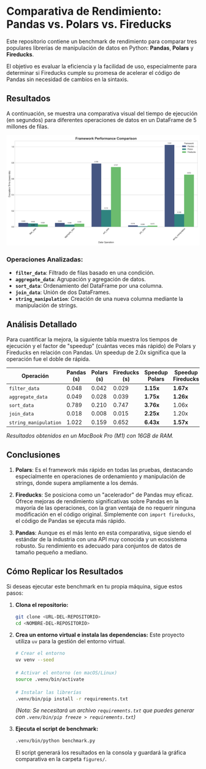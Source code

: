
# Comparativa de Rendimiento: Pandas vs. Polars vs. Fireducks

Este repositorio contiene un benchmark de rendimiento para comparar tres populares librerías de manipulación de datos en Python: **Pandas**, **Polars** y **Fireducks**.

El objetivo es evaluar la eficiencia y la facilidad de uso, especialmente para determinar si Fireducks cumple su promesa de acelerar el código de Pandas sin necesidad de cambios en la sintaxis.

## Resultados

A continuación, se muestra una comparativa visual del tiempo de ejecución (en segundos) para diferentes operaciones de datos en un DataFrame de 5 millones de filas.

![Gráfica de Rendimiento](./figures/benchmark_comparison.png)

### Operaciones Analizadas:

- **`filter_data`**: Filtrado de filas basado en una condición.
- **`aggregate_data`**: Agrupación y agregación de datos.
- **`sort_data`**: Ordenamiento del DataFrame por una columna.
- **`join_data`**: Unión de dos DataFrames.
- **`string_manipulation`**: Creación de una nueva columna mediante la manipulación de strings.


## Análisis Detallado

Para cuantificar la mejora, la siguiente tabla muestra los tiempos de ejecución y el factor de "speedup" (cuántas veces más rápido) de Polars y Fireducks en relación con Pandas. Un speedup de 2.0x significa que la operación fue el doble de rápida.

| Operación             | Pandas (s) | Polars (s) | Fireducks (s) | Speedup Polars | Speedup Fireducks |
| --------------------- | ---------- | ---------- | ------------- | -------------- | ----------------- |
| `filter_data`         | 0.048      | 0.042      | 0.029         | **1.15x**      | **1.67x**         |
| `aggregate_data`      | 0.049      | 0.028      | 0.039         | **1.75x**      | **1.26x**         |
| `sort_data`           | 0.789      | 0.210      | 0.747         | **3.76x**      | 1.06x             |
| `join_data`           | 0.018      | 0.008      | 0.015         | **2.25x**      | 1.20x             |
| `string_manipulation` | 1.022      | 0.159      | 0.652         | **6.43x**      | **1.57x**         |

*Resultados obtenidos en un MacBook Pro (M1) con 16GB de RAM.*

## Conclusiones

1.  **Polars**: Es el framework más rápido en todas las pruebas, destacando especialmente en operaciones de ordenamiento y manipulación de strings, donde supera ampliamente a los demás.

2.  **Fireducks**: Se posiciona como un "acelerador" de Pandas muy eficaz. Ofrece mejoras de rendimiento significativas sobre Pandas en la mayoría de las operaciones, con la gran ventaja de no requerir ninguna modificación en el código original. Simplemente con `import fireducks`, el código de Pandas se ejecuta más rápido.

3.  **Pandas**: Aunque es el más lento en esta comparativa, sigue siendo el estándar de la industria con una API muy conocida y un ecosistema robusto. Su rendimiento es adecuado para conjuntos de datos de tamaño pequeño a mediano.

## Cómo Replicar los Resultados

Si deseas ejecutar este benchmark en tu propia máquina, sigue estos pasos:

1.  **Clona el repositorio:**
    ```bash
    git clone <URL-DEL-REPOSITORIO>
    cd <NOMBRE-DEL-REPOSITORIO>
    ```

2.  **Crea un entorno virtual e instala las dependencias:**
    Este proyecto utiliza `uv` para la gestión del entorno virtual.
    ```bash
    # Crear el entorno
    uv venv --seed

    # Activar el entorno (en macOS/Linux)
    source .venv/bin/activate

    # Instalar las librerías
    .venv/bin/pip install -r requirements.txt
    ```
    *(Nota: Se necesitará un archivo `requirements.txt` que puedes generar con `.venv/bin/pip freeze > requirements.txt`)*

3.  **Ejecuta el script de benchmark:**
    ```bash
    .venv/bin/python benchmark.py
    ```

    El script generará los resultados en la consola y guardará la gráfica comparativa en la carpeta `figures/`.
